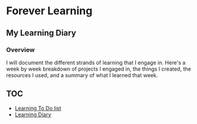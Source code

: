 
# Forever Learning

## My Learning Diary

### Overview

I will document the different strands of learning that I engage in. Here's a week by week breakdown of projects I engaged in, the things I created, the resources I used, and a summary of what I learned that week.

## TOC 

* [Learning To Do list](./docs/learning-to-do-list.md)
* [Learning Diary](./docs/readme.md)


<!--
## Week One 20170101 - 20170107

links to 

* []()
-->
